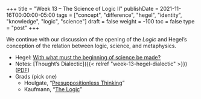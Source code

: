 +++
title = "Week 13 – The Science of Logic II"
publishDate = 2021-11-16T00:00:00-05:00
tags = ["concept", "difference", "hegel", "identity", "knowledge", "logic", "science"]
draft = false
weight = -100
toc = false
type = "post"
+++

We continue with our discussion of the opening of the _Logic_ and Hegel&rsquo;s
conception of the relation between logic, science, and metaphysics.

-   Hegel: [With what must the beginning of science be made?](/materials/readings/hegel-science-beginning.pdf)
-   Notes: [Thought&rsquo;s Dialectic]({{< relref "week-13-hegel-dialectic" >}}) ([PDF](/materials/handouts/week-13-hegel-dialectic.pdf))
-   Grads (pick one)
    -   Houlgate, &ldquo;[Presuppositionless Thinking](/materials/readings/houlgate-presupposition.pdf)&rdquo;
    -   Kaufmann, &ldquo;[The Logic](/materials/readings/kaufmann-logic.pdf)&rdquo;
